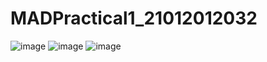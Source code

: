 # MADPractical1_21012012032
![image](https://user-images.githubusercontent.com/111366028/185172714-a8e22681-3d79-487b-aec4-48825dd0a70b.png)
![image](https://user-images.githubusercontent.com/111366028/185175289-df4dd518-48b2-4bbb-b1ce-75b10ff0687d.png)
![image](https://user-images.githubusercontent.com/111366028/185179332-4b1a87dd-7552-46d9-8e77-2612fd5e9e3f.png)


